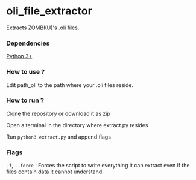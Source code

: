 # oli_file_extractor
Extracts ZOMBI(U)'s .oli files.

### Dependencies 
[Python 3+](https://www.python.org/downloads/)

### How to use ?
Edit path_oli to the path where your .oli files reside.

### How to run ?
Clone the repository or download it as zip

Open a terminal in the directory where extract.py resides

Run `python3 extract.py` and append flags 

### Flags 
`-f`, `--force` : Forces the script to write everything it can extract even if the files contain data it cannot understand. 
